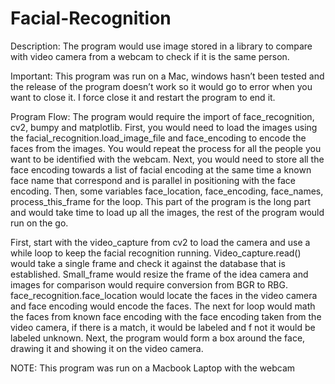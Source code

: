 # Facial-Recognition

Description: The program would use image stored in a library to compare with video camera from a webcam to check if it is the same person. 

Important: This program was run on a Mac, windows hasn’t been tested and the release of the program doesn’t work so it would go to error when you want to close it. I force close it and restart the program to end it. 

Program Flow:
The program would require the import of face_recognition, cv2, bumpy and matplotlib. First, you would need to load the images using the facial_recognition.load_image_file and face_encoding to encode the faces from the images. You would repeat the process for all the people you want to be identified with the webcam. Next, you would need to store all the face encoding towards a list of facial encoding at the same time a known face name that correspond and is parallel in positioning with the face encoding. Then, some variables face_location, face_encoding, face_names, process_this_frame for the loop. This part of the program is the long part and would take time to load up all the images, the rest of the program would run on the go.

First, start with the video_capture from cv2 to load the camera and use a while loop to keep the facial recognition running. Video_capture.read() would take a single frame and check it against the database that is established. Small_frame would resize the frame of the idea camera and images for comparison would require conversion from BGR to RBG. face_recognition.face_location would locate the faces in the video camera and face encoding would encode the faces. The next for loop would math the faces from known face encoding with the face encoding taken from the video camera, if there is a match, it would be labeled and f not it would be labeled unknown. Next, the program would form a box around the face, drawing it and showing it on the video camera. 

NOTE: This program was run on a Macbook Laptop with the webcam 
